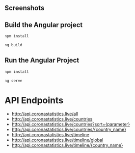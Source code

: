 

## Screenshots

## Build the Angular project

```sh
npm install
```

```sh
ng build
```


## Run the Angular Project

```sh
npm install
```

```sh
ng serve
```


# API Endpoints

* http://api.coronastatistics.live/all
* http://api.coronastatistics.live/countries
* http://api.coronastatistics.live/countries?sort={parameter}
* http://api.coronastatistics.live/countries/{country_name}
* http://api.coronastatistics.live/timeline
* http://api.coronastatistics.live/timeline/global
* http://api.coronastatistics.live/timeline/{country_name}
